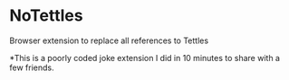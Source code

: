 # NoTettles
Browser extension to replace all references to Tettles 

*This is a poorly coded joke extension I did in 10 minutes to share with a few friends. 
